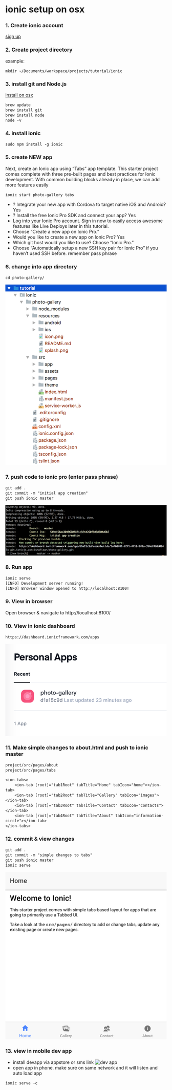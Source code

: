 # ionic setup on osx
### 1. Create ionic account
[sign up](https://dashboard.ionicframework.com/signup)
### 2. Create project directory
example:
```
mkdir ~/Documents/workspace/projects/tutorial/ionic
```
### 3. install git and Node.js
[install on osx](http://osxdaily.com/2018/06/29/how-install-nodejs-npm-mac/)
```
brew update
brew install git
brew install node
node -v
```
### 4. install ionic
```
sudo npm install -g ionic
```
### 5. create NEW app
Next, create an Ionic app using “Tabs” app template. This starter project comes complete with three pre-built pages and best practices for Ionic development. With common building blocks already in place, we can add more features easily
```
ionic start photo-gallery tabs
```
- ? Integrate your new app with Cordova to target native iOS and Android? Yes
- ? Install the free Ionic Pro SDK and connect your app? Yes
- Log into your Ionic Pro account. Sign in now to easily access awesome features like Live Deploys later in this tutorial.
- Choose “Create a new app on Ionic Pro.”
- Would you like to create a new app on Ionic Pro? Yes
- Which git host would you like to use? Choose “Ionic Pro.”
- Choose “Automatically setup a new SSH key pair for Ionic Pro” if you haven’t used SSH before. remember pass phrase
### 6. change into app directory
```
cd photo-gallery/
```
![dir structure](img/Screen%20Shot%202018-09-17%20at%209.03.56%20AM.png)
### 7. push code to ionic pro (enter pass phrase)
```
git add .
git commit -m "initial app creation"
git push ionic master
```
![commit](img/Screen%20Shot%202018-09-17%20at%209.11.59%20AM.png)
### 8. Run app
```
ionic serve
[INFO] Development server running!
[INFO] Browser window opened to http://localhost:8100!
```
### 9. View in browser
Open browser & navigate to http://localhost:8100/
### 10. View in ionic dashboard
```
https://dashboard.ionicframework.com/apps
```
![screenshot](img/Screen%20Shot%202018-09-17%20at%209.18.19%20AM.png)
### 11. Make simple changes to about.html and push to ionic master
```
project/src/pages/about
project/src/pages/tabs
```
```
<ion-tabs>
    <ion-tab [root]="tab1Root" tabTitle="Home" tabIcon="home"></ion-tab>
    <ion-tab [root]="tab2Root" tabTitle="Gallery" tabIcon="images"></ion-tab>
    <ion-tab [root]="tab3Root" tabTitle="Contact" tabIcon="contacts"></ion-tab>
    <ion-tab [root]="tab4Root" tabTitle="About" tabIcon="information-circle"></ion-tab>
</ion-tabs>
```
### 12. commit & view changes
```
git add .
git commit -m "simple changes to tabs"
git push ionic master
ionic serve
```
![screenshot](img/Screen%20Shot%202018-09-17%20at%209.39.36%20AM.png)

### 13. view in mobile dev app
- install devapp via appstore or sms link 
![dev app](https://ionicframework.com/docs/pro/devapp/)
- open app in phone. make sure on same network and it will listen and auto load app
```
ionic serve -c
```













